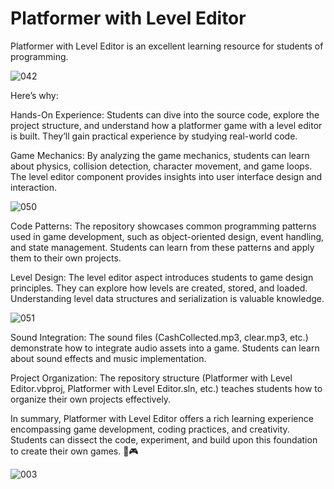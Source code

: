 # Platformer with Level Editor


Platformer with Level Editor is an excellent learning resource for students of programming.

![042](https://github.com/JoeLumbley/Platformer-with-Level-Editor/assets/77564255/905d2649-9f46-4136-9e67-9770c34ef38c)

Here’s why:

Hands-On Experience: Students can dive into the source code, explore the project structure, and understand how a platformer game with a level editor is built. They’ll gain practical experience by studying real-world code.

Game Mechanics: By analyzing the game mechanics, students can learn about physics, collision detection, character movement, and game loops. The level editor component provides insights into user interface design and interaction.

![050](https://github.com/JoeLumbley/Platformer-with-Level-Editor/assets/77564255/d0e9278d-9556-4c03-a0b7-f1f145438962)


Code Patterns: The repository showcases common programming patterns used in game development, such as object-oriented design, event handling, and state management. Students can learn from these patterns and apply them to their own projects.

Level Design: The level editor aspect introduces students to game design principles. They can explore how levels are created, stored, and loaded. Understanding level data structures and serialization is valuable knowledge.

![051](https://github.com/JoeLumbley/Platformer-with-Level-Editor/assets/77564255/02948a84-304d-4132-abc6-52f822e894c2)

Sound Integration: The sound files (CashCollected.mp3, clear.mp3, etc.) demonstrate how to integrate audio assets into a game. Students can learn about sound effects and music implementation.

Project Organization: The repository structure (Platformer with Level Editor.vbproj, Platformer with Level Editor.sln, etc.) teaches students how to organize their own projects effectively.

In summary, Platformer with Level Editor offers a rich learning experience encompassing game development, coding practices, and creativity. Students can dissect the code, experiment, and build upon this foundation to create their own games. 🚀🎮

![003](https://github.com/JoeLumbley/Platformer-with-Level-Editor/assets/77564255/9ad10840-2c31-4bf2-8d92-1f5aab2b8312)



